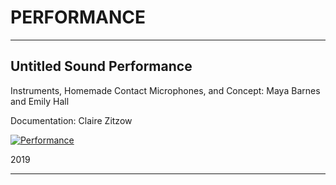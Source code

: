 # PERFORMANCE

---

## Untitled Sound Performance

Instruments, Homemade Contact Microphones, and Concept: Maya Barnes and Emily Hall

Documentation: Claire Zitzow

[![Performance](http://img.youtube.com/vi/1kIkovsWqLw/0.jpg)](http://www.youtube.com/watch?v=1kIkovsWqLw)

2019

---
